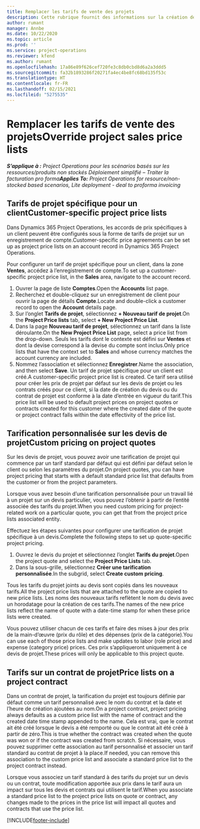 ```yaml
---
title: Remplacer les tarifs de vente des projets
description: Cette rubrique fournit des informations sur la création de listes de prix de vente personnalisées.
author: rumant
manager: Annbe
ms.date: 10/22/2020
ms.topic: article
ms.prod: ''
ms.service: project-operations
ms.reviewer: kfend
ms.author: rumant
ms.openlocfilehash: 17a86e89f626cef720fe3c8db0cbd8d6a2a3ddd5
ms.sourcegitcommit: fa32b1893286f20271fa4ec4be8fc68bd135f53c
ms.translationtype: HT
ms.contentlocale: fr-FR
ms.lasthandoff: 02/15/2021
ms.locfileid: "5275535"
---
```

# <a name="override-project-sales-price-lists"></a><span data-ttu-id="e24bb-103">Remplacer les tarifs de vente des projets</span><span class="sxs-lookup"><span data-stu-id="e24bb-103">Override project sales price lists</span></span>

<span data-ttu-id="e24bb-104">_**S’applique à :** Project Operations pour les scénarios basés sur les ressources/produits non stockés Déploiement simplifié – Traiter la facturation pro forma_</span><span class="sxs-lookup"><span data-stu-id="e24bb-104">_**Applies To:** Project Operations for resource/non-stocked based scenarios, Lite deployment - deal to proforma invoicing_</span></span>

## <a name="customer-specific-project-price-lists"></a><span data-ttu-id="e24bb-105">Tarifs de projet spécifique pour un client</span><span class="sxs-lookup"><span data-stu-id="e24bb-105">Customer-specific project price lists</span></span>

<span data-ttu-id="e24bb-106">Dans Dynamics 365 Project Operations, les accords de prix spécifiques à un client peuvent être configurés sous la forme de tarifs de projet sur un enregistrement de compte.</span><span class="sxs-lookup"><span data-stu-id="e24bb-106">Customer-specific price agreements can be set up as project price lists on an account record in Dynamics 365 Project Operations.</span></span>

<span data-ttu-id="e24bb-107">Pour configurer un tarif de projet spécifique pour un client, dans la zone **Ventes**, accédez à l’enregistrement de compte.</span><span class="sxs-lookup"><span data-stu-id="e24bb-107">To set up a customer-specific project price list, in the **Sales** area, navigate to the account record.</span></span>

1. <span data-ttu-id="e24bb-108">Ouvrer la page de liste **Comptes**.</span><span class="sxs-lookup"><span data-stu-id="e24bb-108">Open the **Accounts** list page.</span></span>
2. <span data-ttu-id="e24bb-109">Recherchez et double-cliquez sur un enregistrement de client pour ouvrir la page de détails **Compte**.</span><span class="sxs-lookup"><span data-stu-id="e24bb-109">Locate and double-click a customer record to open the **Account** details page.</span></span>
3. <span data-ttu-id="e24bb-110">Sur l’onglet **Tarifs de projet**, sélectionnez **+ Nouveau tarif de projet**.</span><span class="sxs-lookup"><span data-stu-id="e24bb-110">On the **Project Price lists** tab, select **+ New Project Price List**.</span></span>
4. <span data-ttu-id="e24bb-111">Dans la page **Nouveau tarif de projet**, sélectionnez un tarif dans la liste déroulante.</span><span class="sxs-lookup"><span data-stu-id="e24bb-111">On the **New Project Price List** page, select a price list from the drop-down.</span></span> <span data-ttu-id="e24bb-112">Seuls les tarifs dont le contexte est défini sur **Ventes** et dont la devise correspond à la devise du compte sont inclus.</span><span class="sxs-lookup"><span data-stu-id="e24bb-112">Only price lists that have the context set to **Sales** and whose currency matches the account currency are included.</span></span>
5. <span data-ttu-id="e24bb-113">Nommez l’association et sélectionnez **Enregistrer**.</span><span class="sxs-lookup"><span data-stu-id="e24bb-113">Name the association, and then select **Save**.</span></span> <span data-ttu-id="e24bb-114">Un tarif de projet spécifique pour un client est créé.</span><span class="sxs-lookup"><span data-stu-id="e24bb-114">A customer-specific project price list is created.</span></span> <span data-ttu-id="e24bb-115">Ce tarif sera utilisé pour créer les prix de projet par défaut sur les devis de projet ou les contrats créés pour ce client, si la date de création du devis ou du contrat de projet est conforme à la date d’entrée en vigueur du tarif.</span><span class="sxs-lookup"><span data-stu-id="e24bb-115">This price list will be used to default project prices on project quotes or contracts created for this customer where the created date of the quote or project contract falls within the date effectivity of the price list.</span></span>

## <a name="custom-pricing-on-project-quotes"></a><span data-ttu-id="e24bb-116">Tarification personnalisée sur les devis de projet</span><span class="sxs-lookup"><span data-stu-id="e24bb-116">Custom pricing on project quotes</span></span>

<span data-ttu-id="e24bb-117">Sur les devis de projet, vous pouvez avoir une tarification de projet qui commence par un tarif standard par défaut qui est défini par défaut selon le client ou selon les paramètres du projet.</span><span class="sxs-lookup"><span data-stu-id="e24bb-117">On project quotes, you can have project pricing that starts with a default standard price list that defaults from the customer or from the project parameters.</span></span>

<span data-ttu-id="e24bb-118">Lorsque vous avez besoin d’une tarification personnalisée pour un travail lié à un projet sur un devis particulier, vous pouvez l’obtenir à partir de l’entité associée des tarifs du projet.</span><span class="sxs-lookup"><span data-stu-id="e24bb-118">When you need custom pricing for project-related work on a particular quote, you can get that from the project price lists associated entity.</span></span>

<span data-ttu-id="e24bb-119">Effectuez les étapes suivantes pour configurer une tarification de projet spécifique à un devis.</span><span class="sxs-lookup"><span data-stu-id="e24bb-119">Complete the following steps to set up quote-specific project pricing.</span></span>

1. <span data-ttu-id="e24bb-120">Ouvrez le devis du projet et sélectionnez l’onglet **Tarifs du projet**.</span><span class="sxs-lookup"><span data-stu-id="e24bb-120">Open the project quote and select the **Project Price Lists** tab.</span></span>
2. <span data-ttu-id="e24bb-121">Dans la sous-grille, sélectionnez **Créer une tarification personnalisée**.</span><span class="sxs-lookup"><span data-stu-id="e24bb-121">In the subgrid, select **Create custom pricing**.</span></span>

<span data-ttu-id="e24bb-122">Tous les tarifs du projet joints au devis sont copiés dans les nouveaux tarifs.</span><span class="sxs-lookup"><span data-stu-id="e24bb-122">All the project price lists that are attached to the quote are copied to new price lists.</span></span> <span data-ttu-id="e24bb-123">Les noms des nouveaux tarifs reflètent le nom du devis avec un horodatage pour la création de ces tarifs.</span><span class="sxs-lookup"><span data-stu-id="e24bb-123">The names of the new price lists reflect the name of quote with a date-time stamp for when these price lists were created.</span></span>

<span data-ttu-id="e24bb-124">Vous pouvez utiliser chacun de ces tarifs et faire des mises à jour des prix de la main-d’œuvre (prix du rôle) et des dépenses (prix de la catégorie).</span><span class="sxs-lookup"><span data-stu-id="e24bb-124">You can use each of those price lists and make updates to labor (role price) and expense (category price) prices.</span></span> <span data-ttu-id="e24bb-125">Ces prix s’appliqueront uniquement à ce devis de projet.</span><span class="sxs-lookup"><span data-stu-id="e24bb-125">These prices will only be applicable to this project quote.</span></span>

## <a name="price-lists-on-a-project-contract"></a><span data-ttu-id="e24bb-126">Tarifs sur un contrat de projet</span><span class="sxs-lookup"><span data-stu-id="e24bb-126">Price lists on a project contract</span></span>

<span data-ttu-id="e24bb-127">Dans un contrat de projet, la tarification du projet est toujours définie par défaut comme un tarif personnalisé avec le nom du contrat et la date et l’heure de création ajoutées au nom.</span><span class="sxs-lookup"><span data-stu-id="e24bb-127">On a project contract, project pricing always defaults as a custom price list with the name of contract and the created date time stamp appended to the name.</span></span> <span data-ttu-id="e24bb-128">Cela est vrai, que le contrat ait été créé lorsque le devis a été remporté ou que le contrat ait été créé à partir de zéro.</span><span class="sxs-lookup"><span data-stu-id="e24bb-128">This is true whether the contract was created when the quote was won or if the contract was created from scratch.</span></span> <span data-ttu-id="e24bb-129">Si nécessaire, vous pouvez supprimer cette association au tarif personnalisé et associer un tarif standard au contrat de projet à la place.</span><span class="sxs-lookup"><span data-stu-id="e24bb-129">If needed, you can remove this association to the custom price list and associate a standard price list to the project contract instead.</span></span>

<span data-ttu-id="e24bb-130">Lorsque vous associez un tarif standard à des tarifs du projet sur un devis ou un contrat, toute modification apportée aux prix dans le tarif aura un impact sur tous les devis et contrats qui utilisent le tarif.</span><span class="sxs-lookup"><span data-stu-id="e24bb-130">When you associate a standard price list to the project price lists on quote or contract, any changes made to the prices in the price list will impact all quotes and contracts that use the price list.</span></span>


[!INCLUDE[footer-include](../includes/footer-banner.md)]